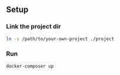 ## Setup

### Link the project dir
```bash
ln -s /path/to/your-own-project ./project
```

### Run
```bash
docker-composer up
```